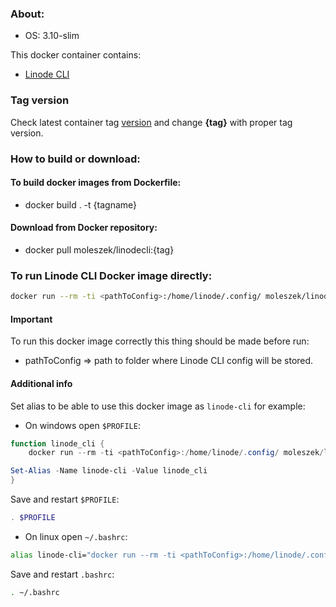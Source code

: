 ### About:
* OS: 3.10-slim

This docker container contains:
* [Linode CLI](https://www.linode.com/products/cli/)

### Tag version
Check latest container tag [version](https://hub.docker.com/repository/docker/moleszek/linodecli/tags?page=1&ordering=last_updated) and change **{tag}** with proper tag version.

### How to build or download:
#### To build docker images from Dockerfile:
* docker build . -t {tagname}

#### Download from Docker repository:
* docker pull moleszek/linodecli:{tag}

### To run Linode CLI Docker image directly:

```Bash
docker run --rm -ti <pathToConfig>:/home/linode/.config/ moleszek/linodecli:{tag}
```

#### Important
To run this docker image correctly this thing should be made before run:
* pathToConfig => path to folder where Linode CLI config will be stored.


#### Additional info

Set alias to be able to use this docker image as `linode-cli` for example:

* On windows open `$PROFILE`:

```PowerShell
function linode_cli {
    docker run --rm -ti <pathToConfig>:/home/linode/.config/ moleszek/linodecli:{tag} $args[0,1,2,3,4,5,6,7,8,9]

Set-Alias -Name linode-cli -Value linode_cli
}
```

Save and restart `$PROFILE`:

```PowerShell
. $PROFILE
```

* On linux open `~/.bashrc`:

```Bash
alias linode-cli="docker run --rm -ti <pathToConfig>:/home/linode/.config/ moleszek/linodecli:{tag} $1 $2 $3 $4 $5 $6 $7 $8 $9"
```

Save and restart `.bashrc`:

```Bash
. ~/.bashrc
```
